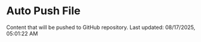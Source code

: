 # Auto Push File

Content that will be pushed to GitHub repository.
Last updated: 08/17/2025, 05:01:22 AM
